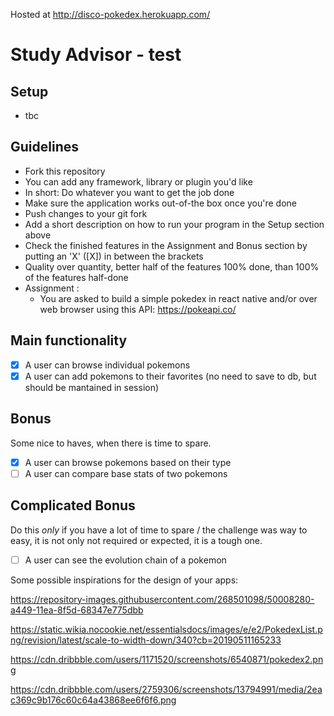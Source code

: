 Hosted at http://disco-pokedex.herokuapp.com/

# Study Advisor - test
## Setup
  - tbc
## Guidelines
  - Fork this repository
  - You can add any framework, library or plugin you'd like
  - In short: Do whatever you want to get the job done
  - Make sure the application works out-of-the box once you're done
  - Push changes to your git fork
  - Add a short description on how to run your program in the Setup section above
  - Check the finished features in the Assignment and Bonus section by putting an 'X' ([X]) in between the brackets
  - Quality over quantity, better half of the features 100% done, than 100% of the features half-done
  - Assignment :
    - You are asked to build a simple pokedex in react native and/or over web browser using this API: https://pokeapi.co/


## Main functionality

   - [X] A user can browse individual pokemons
   - [X] A user can add pokemons to their favorites (no need to save to db, but should be mantained in session) 
  
## Bonus
  Some nice to haves, when there is time to spare.

   - [X] A user can browse pokemons based on their type
   - [ ] A user can compare base stats of two pokemons

## Complicated Bonus
  Do this *only* if you have a lot of time to spare / the challenge was way to easy, it is not only not required or expected, it is a tough one. 
  
   - [ ] A user can see the evolution chain of a pokemon


Some possible inspirations for the design of your apps: 

https://repository-images.githubusercontent.com/268501098/50008280-a449-11ea-8f5d-68347e775dbb

https://static.wikia.nocookie.net/essentialsdocs/images/e/e2/PokedexList.png/revision/latest/scale-to-width-down/340?cb=20190511165233

https://cdn.dribbble.com/users/1171520/screenshots/6540871/pokedex2.png

https://cdn.dribbble.com/users/2759306/screenshots/13794991/media/2eac369c9b176c60c64a43868ee6f6f6.png
